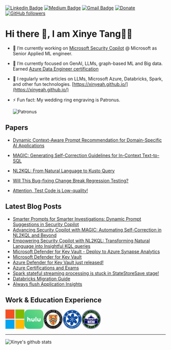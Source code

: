 [![Linkedin Badge](https://img.shields.io/badge/xinye-blue?style=flat-square&logo=Linkedin&logoColor=white&link=https://www.linkedin.com/in/xinye-tang/)](https://www.linkedin.com/in/xinye-tang/)
[![Medium Badge](https://img.shields.io/badge/TangTalk-black?style=flat-square&labelColor=000000&logo=Medium&link=https://xinyeah.github.io/)](https://xinyeah.github.io/)
[![Gmail Badge](https://img.shields.io/badge/tangxinye.tina@gmail.com-red?style=flat-square&logo=Gmail&logoColor=white&link=mailto:tangxinye.tina@gmail.com)](mailto:tangxinye.tina@gmail.com)
[![Donate](https://img.shields.io/badge/Support-%24-blue)](https://www.paypal.me/xinyeah)
[![GitHub followers](https://img.shields.io/github/followers/xinyeah?label=Follow&style=social)](https://github.com/xinyeah/?tab=follow)

# Hi there 👋, I am Xinye Tang👩‍💻

- 🔭 I’m currently working on [Microsoft Security Copilot](https://www.microsoft.com/en-us/security/business/ai-machine-learning/microsoft-security-copilot) @ Microsoft as Senior Applied ML engineer.

- 🌱 I’m currently focused on GenAI, LLMs, graph-based ML and Big data. Earned [Azure Data Engineer certification](https://www.youracclaim.com/badges/ba23d9b9-e09b-4c41-84c7-37d4de1ded6c/public_url)

- 📝 I regularly write articles on LLMs, Microsoft Azure, Databricks, Spark, and other fun technologies. [https://xinyeah.github.io/](https://xinyeah.github.io/)

- ⚡ Fun fact: My wedding ring engraving is Patronus.

  <img src="https://images.ctfassets.net/usf1vwtuqyxm/6LWiIIfCx2eQkSU8yQeq88/bd866f01c30702ceafbd72151cdfdc82/Patronus_PM_B3C21M3HarrysPatronusChargingDownDementorsAcrossTheLake.Moment.jpg?w=914" alt="Patronus"  width="880"/>


## Papers
- [Dynamic Context-Aware Prompt Recommendation for Domain-Specific AI Applications](https://arxiv.org/abs/2506.20815)
  
- [MAGIC: Generating Self-Correction Guidelines for In-Context Text-to-SQL](https://arxiv.org/pdf/2406.12692.pdf)
  
- [NL2KQL: From Natural Language to Kusto Query](https://arxiv.org/pdf/2404.02933.pdf)
  
- [Will This Bug-fixing Change Break Regression Testing?](https://ieeexplore.ieee.org/document/7321218)

- [Attention, Test Code is Low-quality!](http://ceur-ws.org/Vol-1469/paper5.pdf)

##  Latest Blog Posts

<!-- BLOG-POST-LIST:START -->
- [Smarter Prompts for Smarter Investigations: Dynamic Prompt Suggestions in Security Copilot](https://techcommunity.microsoft.com/blog/securitycopilotblog/smarter-prompts-for-smarter-investigations-dynamic-prompt-suggestions-in-securit/4432135)
- [Advancing Security Copilot with MAGIC: Automating Self-Correction in NL2KQL and Beyond](https://techcommunity.microsoft.com/blog/securitycopilotblog/advancing-security-copilot-with-magic-automating-self-correction-in-nl2kql-and-b/4390932)
- [Empowering Security Copilot with NL2KQL: Transforming Natural Language into Insightful KQL queries](https://techcommunity.microsoft.com/blog/securitycopilotblog/empowering-security-copilot-with-nl2kql-transforming-natural-language-into-insig/4388930)
- [Microsoft Defender for Key Vault - Deploy to Azure Synapse Analytics](https://techcommunity.microsoft.com/blog/microsoftdefendercloudblog/microsoft-defender-for-key-vault---deploy-to-azure-synapse-analytics/3201308)
- [Microsoft Defender for Key Vault](https://techcommunity.microsoft.com/blog/microsoftdefendercloudblog/microsoft-defender-for-key-vault/1825055)
- [Azure Defender for Key Vault just released!](https://xinyeah.github.io/Azure-Defender-for-Key-Vault-just-released/)
- [Azure Certifications and Exams](https://xinyeah.github.io/Azure-Certifications-and-Exams/)
- [Spark stateful streaming processing is stuck in StateStoreSave stage!](https://xinyeah.github.io/Spark-stateful-streaming-processing-is-stuck-in-StateStoreSave-stage/)
- [Databricks Migration Guide](https://xinyeah.github.io/databricks-migration-guide/)
- [Always flush Application Insights](https://xinyeah.github.io/always-flush-application-insights/)
<!-- BLOG-POST-LIST:END -->

## Work & Education Experience

<img src="https://raw.githubusercontent.com/xinyeah/xinyeah/master/images/microsoft.png" alt="Microsoft" width="60"/><img src="https://raw.githubusercontent.com/xinyeah/xinyeah/master/images/hulu.png" alt="Hulu" width="60"/><img src="https://raw.githubusercontent.com/xinyeah/xinyeah/master/images/waterloo.png" alt="University of Waterloo" width="60"/><img src="https://raw.githubusercontent.com/xinyeah/xinyeah/master/images/cas.png" alt="UCAS" width="60"/><img src="https://raw.githubusercontent.com/xinyeah/xinyeah/master/images/whu.png" alt="Wuhan University" width="60"/>

---

![Xinye's github stats](https://github-readme-stats.vercel.app/api?username=xinyeah&hide=stars,contribs&show_icons=true&count_private=true)
